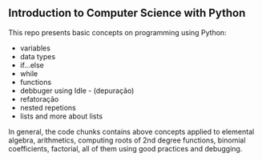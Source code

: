 ## Introduction to Computer Science with Python

This repo presents basic concepts on programming using Python:

* variables
* data types
* if...else
* while
* functions
* debbuger using Idle - (depuração)
* refatoração
* nested repetions
* lists and more about lists

In general, the code chunks contains above concepts applied to elemental algebra, arithmetics, computing roots of 2nd degree functions, binomial coefficients, factorial, all of them using good practices and debugging.

